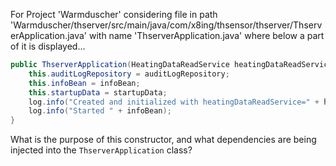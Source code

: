For Project 'Warmduscher' considering file in path 'Warmduscher/thserver/src/main/java/com/x8ing/thsensor/thserver/ThserverApplication.java' with name 'ThserverApplication.java' where below a part of it is displayed... 
```java
public ThserverApplication(HeatingDataReadService heatingDataReadService, AuditLogRepository auditLogRepository, InfoBean infoBean, StartupData startupData) {
    this.auditLogRepository = auditLogRepository;
    this.infoBean = infoBean;
    this.startupData = startupData;
    log.info("Created and initialized with heatingDataReadService=" + heatingDataReadService.getClass().getSimpleName());
    log.info("Started " + infoBean);
}
```
What is the purpose of this constructor, and what dependencies are being injected into the `ThserverApplication` class?